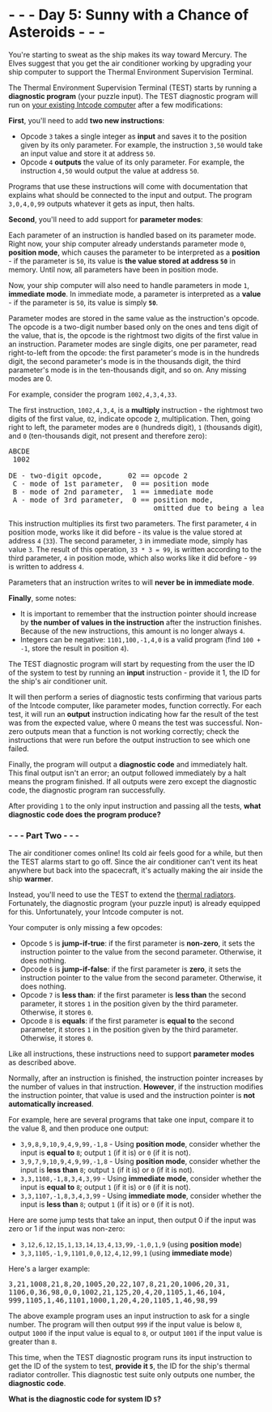 # - - - Day 5: Sunny with a Chance of Asteroids - - -
You're starting to sweat as the ship makes its way toward Mercury. The Elves suggest that you get the air conditioner working by upgrading your ship computer to support the Thermal Environment Supervision Terminal.

The Thermal Environment Supervision Terminal (TEST) starts by running a **diagnostic program** (your puzzle input). The TEST diagnostic program will run on [your existing Intcode computer](https://github.com/vincent-vega/adventofcode/tree/master/2019/day_02) after a few modifications:

**First**, you'll need to add **two new instructions**:

* Opcode ``3`` takes a single integer as **input** and saves it to the position given by its only parameter. For example, the instruction ``3,50`` would take an input value and store it at address ``50``.
* Opcode ``4`` **outputs** the value of its only parameter. For example, the instruction ``4,50`` would output the value at address ``50``.

Programs that use these instructions will come with documentation that explains what should be connected to the input and output. The program ``3,0,4,0,99`` outputs whatever it gets as input, then halts.

**Second**, you'll need to add support for **parameter modes**:

Each parameter of an instruction is handled based on its parameter mode. Right now, your ship computer already understands parameter mode ``0``, **position mode**, which causes the parameter to be interpreted as a **position** - if the parameter is ``50``, its value is **the value stored at address ``50``** in memory. Until now, all parameters have been in position mode.

Now, your ship computer will also need to handle parameters in mode ``1``, **immediate mode**. In immediate mode, a parameter is interpreted as a **value** - if the parameter is ``50``, its value is simply **``50``**.

Parameter modes are stored in the same value as the instruction's opcode. The opcode is a two-digit number based only on the ones and tens digit of the value, that is, the opcode is the rightmost two digits of the first value in an instruction. Parameter modes are single digits, one per parameter, read right-to-left from the opcode: the first parameter's mode is in the hundreds digit, the second parameter's mode is in the thousands digit, the third parameter's mode is in the ten-thousands digit, and so on. Any missing modes are 0.

For example, consider the program ``1002,4,3,4,33``.

The first instruction, ``1002,4,3,4``, is a **multiply** instruction - the rightmost two digits of the first value, ``02``, indicate opcode ``2``, multiplication. Then, going right to left, the parameter modes are ``0`` (hundreds digit), ``1`` (thousands digit), and ``0`` (ten-thousands digit, not present and therefore zero):

<pre>
ABCDE
 1002

DE - two-digit opcode,      02 == opcode 2
 C - mode of 1st parameter,  0 == position mode
 B - mode of 2nd parameter,  1 == immediate mode
 A - mode of 3rd parameter,  0 == position mode,
                                  omitted due to being a leading zero
</pre>

This instruction multiplies its first two parameters. The first parameter, ``4`` in position mode, works like it did before - its value is the value stored at address ``4`` (``33``). The second parameter, ``3`` in immediate mode, simply has value ``3``. The result of this operation, ``33 * 3 = 99``, is written according to the third parameter, ``4`` in position mode, which also works like it did before - ``99`` is written to address ``4``.

Parameters that an instruction writes to will **never be in immediate mode**.

**Finally**, some notes:

* It is important to remember that the instruction pointer should increase by **the number of values in the instruction** after the instruction finishes. Because of the new instructions, this amount is no longer always ``4``.
* Integers can be negative: ``1101,100,-1,4,0`` is a valid program (find ``100 + -1``, store the result in position ``4``).

The TEST diagnostic program will start by requesting from the user the ID of the system to test by running an **input** instruction - provide it 1, the ID for the ship's air conditioner unit.

It will then perform a series of diagnostic tests confirming that various parts of the Intcode computer, like parameter modes, function correctly. For each test, it will run an **output** instruction indicating how far the result of the test was from the expected value, where 0 means the test was successful. Non-zero outputs mean that a function is not working correctly; check the instructions that were run before the output instruction to see which one failed.

Finally, the program will output a **diagnostic code** and immediately halt. This final output isn't an error; an output followed immediately by a halt means the program finished. If all outputs were zero except the diagnostic code, the diagnostic program ran successfully.

After providing ``1`` to the only input instruction and passing all the tests, **what diagnostic code does the program produce?**


### - - - Part Two - - -

The air conditioner comes online! Its cold air feels good for a while, but then the TEST alarms start to go off. Since the air conditioner can't vent its heat anywhere but back into the spacecraft, it's actually making the air inside the ship **warmer**.

Instead, you'll need to use the TEST to extend the [thermal radiators](https://en.wikipedia.org/wiki/Spacecraft_thermal_control). Fortunately, the diagnostic program (your puzzle input) is already equipped for this. Unfortunately, your Intcode computer is not.

Your computer is only missing a few opcodes:

* Opcode ``5`` is **jump-if-true**: if the first parameter is **non-zero**, it sets the instruction pointer to the value from the second parameter. Otherwise, it does nothing.
* Opcode ``6`` is **jump-if-false**: if the first parameter is **zero**, it sets the instruction pointer to the value from the second parameter. Otherwise, it does nothing.
* Opcode ``7`` is **less than**: if the first parameter is **less than** the second parameter, it stores ``1`` in the position given by the third parameter. Otherwise, it stores ``0``.
* Opcode ``8`` is **equals**: if the first parameter is **equal to** the second parameter, it stores ``1`` in the position given by the third parameter. Otherwise, it stores ``0``.

Like all instructions, these instructions need to support **parameter modes** as described above.

Normally, after an instruction is finished, the instruction pointer increases by the number of values in that instruction. **However**, if the instruction modifies the instruction pointer, that value is used and the instruction pointer is **not automatically increased**.

For example, here are several programs that take one input, compare it to the value 8, and then produce one output:

* ``3,9,8,9,10,9,4,9,99,-1,8`` - Using **position mode**, consider whether the input is **equal to** ``8``; output ``1`` (if it is) or ``0`` (if it is not).
* ``3,9,7,9,10,9,4,9,99,-1,8`` - Using **position mode**, consider whether the input is **less than** ``8``; output ``1`` (if it is) or ``0`` (if it is not).
* ``3,3,1108,-1,8,3,4,3,99`` - Using **immediate mode**, consider whether the input is **equal to** ``8``; output ``1`` (if it is) or ``0`` (if it is not).
* ``3,3,1107,-1,8,3,4,3,99`` - Using **immediate mode**, consider whether the input is **less than** ``8``; output ``1`` (if it is) or ``0`` (if it is not).

Here are some jump tests that take an input, then output 0 if the input was zero or 1 if the input was non-zero:

* ``3,12,6,12,15,1,13,14,13,4,13,99,-1,0,1,9`` (using **position mode**)
* ``3,3,1105,-1,9,1101,0,0,12,4,12,99,1`` (using **immediate mode**)

Here's a larger example:

<pre>
3,21,1008,21,8,20,1005,20,22,107,8,21,20,1006,20,31,
1106,0,36,98,0,0,1002,21,125,20,4,20,1105,1,46,104,
999,1105,1,46,1101,1000,1,20,4,20,1105,1,46,98,99
</pre>

The above example program uses an input instruction to ask for a single number. The program will then output ``999`` if the input value is below ``8``, output ``1000`` if the input value is equal to ``8``, or output ``1001`` if the input value is greater than ``8``.

This time, when the TEST diagnostic program runs its input instruction to get the ID of the system to test, **provide it ``5``**, the ID for the ship's thermal radiator controller. This diagnostic test suite only outputs one number, the **diagnostic code**.

**What is the diagnostic code for system ID ``5``?**

